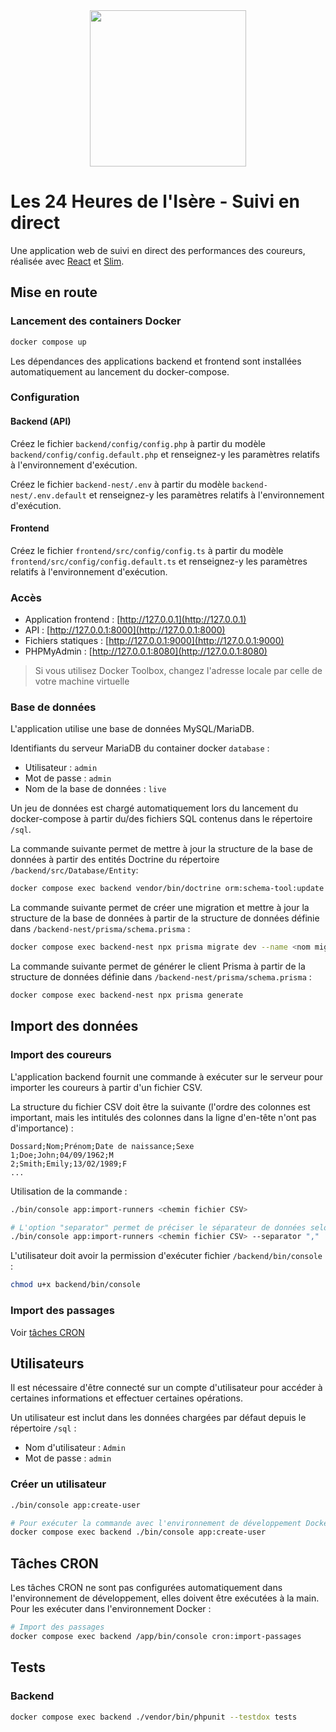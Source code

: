 <div align="center">
    <img src="https://www.24hisere.fr/data/images/logo/24hisere.svg" height="250">
</div>

# Les 24 Heures de l'Isère - Suivi en direct

Une application web de suivi en direct des performances des coureurs, réalisée avec [React](https://reactjs.org/) et [Slim](https://www.slimframework.com/).

## Mise en route

### Lancement des containers Docker

```sh
docker compose up
```

Les dépendances des applications backend et frontend sont installées automatiquement au lancement du docker-compose.

### Configuration

#### Backend (API)

Créez le fichier `backend/config/config.php` à partir du modèle `backend/config/config.default.php` et renseignez-y les paramètres relatifs à l'environnement d'exécution.

Créez le fichier `backend-nest/.env` à partir du modèle `backend-nest/.env.default` et renseignez-y les paramètres relatifs à l'environnement d'exécution.

#### Frontend

Créez le fichier `frontend/src/config/config.ts` à partir du modèle `frontend/src/config/config.default.ts` et renseignez-y les paramètres relatifs à l'environnement d'exécution.

### Accès

- Application frontend : [http://127.0.0.1](http://127.0.0.1)
- API : [http://127.0.0.1:8000](http://127.0.0.1:8000)
- Fichiers statiques : [http://127.0.0.1:9000](http://127.0.0.1:9000)
- PHPMyAdmin : [http://127.0.0.1:8080](http://127.0.0.1:8080)

> Si vous utilisez Docker Toolbox, changez l'adresse locale par celle de votre machine virtuelle

### Base de données

L'application utilise une base de données MySQL/MariaDB.

Identifiants du serveur MariaDB du container docker `database` :
- Utilisateur : `admin`
- Mot de passe : `admin`
- Nom de la base de données : `live`

Un jeu de données est chargé automatiquement lors du lancement du docker-compose à partir du/des fichiers SQL contenus dans le répertoire `/sql`.

La commande suivante permet de mettre à jour la structure de la base de données à partir des entités Doctrine du répertoire `/backend/src/Database/Entity`:

```sh
docker compose exec backend vendor/bin/doctrine orm:schema-tool:update --dump-sql --force
```

La commande suivante permet de créer une migration et mettre à jour la structure de la base de données à partir de la structure de données définie dans `/backend-nest/prisma/schema.prisma` :

```sh
docker compose exec backend-nest npx prisma migrate dev --name <nom migration>
```


La commande suivante permet de générer le client Prisma à partir de la structure de données définie dans `/backend-nest/prisma/schema.prisma` :

```sh
docker compose exec backend-nest npx prisma generate
```

## Import des données

### Import des coureurs

L'application backend fournit une commande à exécuter sur le serveur pour importer les coureurs à partir d'un fichier CSV.

La structure du fichier CSV doit être la suivante (l'ordre des colonnes est important, mais les intitulés des colonnes dans la ligne d'en-tête n'ont pas d'importance) :

```csv
Dossard;Nom;Prénom;Date de naissance;Sexe
1;Doe;John;04/09/1962;M
2;Smith;Emily;13/02/1989;F
...
```

Utilisation de la commande :

```sh
./bin/console app:import-runners <chemin fichier CSV>

# L'option "separator" permet de préciser le séparateur de données selon le format du fichier CSV
./bin/console app:import-runners <chemin fichier CSV> --separator ","
```

L'utilisateur doit avoir la permission d'exécuter fichier `/backend/bin/console` :

```sh
chmod u+x backend/bin/console
```

### Import des passages

Voir [tâches CRON](#tâches-cron)

## Utilisateurs

Il est nécessaire d'être connecté sur un compte d'utilisateur pour accéder à certaines informations et effectuer certaines opérations.

Un utilisateur est inclut dans les données chargées par défaut depuis le répertoire `/sql` :

- Nom d'utilisateur : `Admin`
- Mot de passe : `admin`

### Créer un utilisateur

```sh
./bin/console app:create-user

# Pour exécuter la commande avec l'environnement de développement Docker Compose :
docker compose exec backend ./bin/console app:create-user
```

## Tâches CRON

Les tâches CRON ne sont pas configurées automatiquement dans l'environnement de développement, elles doivent être exécutées à la main. Pour les exécuter dans l'environnement Docker :

```sh
# Import des passages
docker compose exec backend /app/bin/console cron:import-passages
```

## Tests

### Backend

```sh
docker compose exec backend ./vendor/bin/phpunit --testdox tests
```
